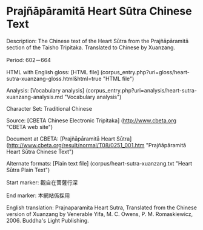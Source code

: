 # Prajñāpāramitā Heart Sūtra Chinese Text

Description: The Chinese text of the Heart Sūtra from the Prajñāpāramitā section of the Taisho Tripitaka. Translated to Chinese by Xuanzang.

Period: 602－664

HTML with English gloss: [HTML file] (corpus_entry.php?uri=gloss/heart-sutra-xuanzang-gloss.html&html=true "HTML file")

Analysis: [Vocabulary analysis] (corpus_entry.php?uri=analysis/heart-sutra-xuanzang-analysis.md "Vocabulary analysis")

Character Set: Traditional Chinese

Source: [CBETA Chinese Electronic Tripitaka] (http://www.cbeta.org "CBETA web site")

Document at CBETA: [Prajñāpāramitā Heart Sūtra] (http://www.cbeta.org/result/normal/T08/0251_001.htm "Prajñāpāramitā Heart Sūtra Chinese Text")

Alternate formats: [Plain text file] (corpus/heart-sutra-xuanzang.txt "Heart Sūtra Plain Text")

Start marker: 觀自在菩薩行深

End marker: 本網站係採用

English translation:
Prajnaparamita Heart Sutra, Translated from the Chinese version of Xuanzang by Venerable Yifa, M. C. Owens, P. M. Romaskiewicz, 2006. Buddha's Light Publishing.

